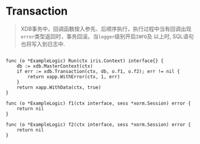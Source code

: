 # Transaction

> XDB事务中，回调函数按入参先、后顺序执行，执行过程中当有回调出现`error`类型返回时，事务回滚。当`logger`级别开启`INFO`及
> 以上时, SQL语句也将写入到日志中.

```text

func (o *ExampleLogic) Run(ctx iris.Context) interface{} {
    db := xdb.MasterContext(ctx)
    if err := xdb.Transaction(ctx, db, o.f1, o.f2); err != nil {
        return xapp.WithError(ctx, 1, err)
    }
    return xapp.WithData(ctx, true)
}

func (o *ExampleLogic) f1(ctx interface, sess *xorm.Session) error {
    return nil
}

func (o *ExampleLogic) f2(ctx interface, sess *xorm.Session) error {
    return nil
}

```
